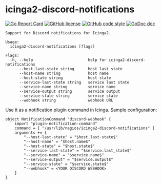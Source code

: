 # icinga2-discord-notifications
[![Go Report Card](https://goreportcard.com/badge/github.com/thefiremike/icinga2-discord-notifications)](https://goreportcard.com/report/github.com/thefiremike/icinga2-discord-notifications)
[![GitHub license](https://img.shields.io/badge/license-BSD-blue.svg)](https://github.com/thefiremike/icinga2-discord-notifications/blob/main/LICENSE)
[![GitHub code style](https://img.shields.io/badge/code%20style-uber--go-brightgreen)](https://github.com/uber-go/guide/blob/master/style.md)
[![GoDoc doc](https://img.shields.io/badge/godoc-reference-blue)](https://godoc.org/github.com/thefiremike/icinga2-discord-notifications)
```
Support for Discord notifications for Icinga2.

Usage:
  icinga2-discord-notifications [flags]

Flags:
  -h, --help                        help for icinga2-discord-notifications
      --host-last-state string      host last state
      --host-name string            host name
      --host-state string           host state
      --service-last-state string   service last state
      --service-name string         service name
      --service-output string       service output
      --service-state string        service state
      --webhook string              webhook URL
```
Use it as a notification plugin command in Icinga. Sample configuration:
```
object NotificationCommand "discord-webhook" {
    import "plugin-notification-command"
    command = [ "/usr/lib/nagios/icinga2-discord-notifications" ]
    arguments += {
        "--host-last-state" = "$host.last-state$"
        "--host-name" = "$host.name$"
        "--host-state" = "$host.state$"
        "--service-last-state" = "$service.last_state$"
        "--service-name" = "$service.name$"
        "--service-output" = "$service.output$"
        "--service-state" = "$service.state$"
        "--webhook" = <YOUR DISCORD WEBHOOK>
    }
}
```
